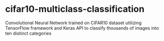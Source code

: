 # cifar10-multiclass-classification
 Convolutional Neural Network trained on CIFAR10 dataset utilizing TensorFlow framework and Keras API to classify thousands of images into ten distinct categories
